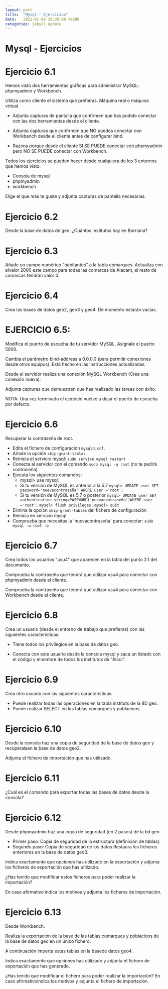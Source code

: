 ```yaml
---
layout: post
title:  "Mysql - Ejercicios"
date:   2021-01-08 20:20:00 +0200
categories: jekyll update
---
```


# Mysql - Ejercicios

# Ejercicio 6.1

Hemos visto dos herramientas gráficas para administrar MySQL: phpmyadmin y Workbench.

Utiliza como cliente el sistema que prefieras. Máquina real o máquina virtual.

- Adjunta capturas de pantalla que confirmen que has podido  conectar con  las dos herramientas desde el cliente.

- Adjunta capturas que confirmen que  NO  puedes conectar con Workbench desde el cliente antes de configurar bind.

- Razona porque desde el cliente SI SE PUEDE conectar con phpmyadmin pero NO SE PUEDE conectar con Workbench.

Todos los ejercicios se pueden hacer desde cualquiera de los 3 entornos que hemos visto:

- Consola de mysql
- phpmyadmin
- workbench

 Elige el que más te guste y adjunta capturas de pantalla necesarias.

# Ejercicio 6.2

Desde la base de datos de geo: ¿Cuántos institutos hay en Borriana?

# Ejercicio 6.3

Añade un campo numérico "habitantes" a la tabla  comarques. Actualiza con elvalor 2000 este campo para todas las comarcas de Alacant, el resto de comarcas tendrán valor 0.

# Ejercicio 6.4 

Crea las bases de datos geo2, geo3 y geo4. De momento estarán vacías.

# EJERCICIO 6.5:

Modifica el puerto de escucha de tu servidor MySQL. Asígnale el puerto 5000.

Cambia el parámetro bind-address a 0.0.0.0 (para permitir conexiones desde otros equipos). Está hecho en las instrucciones actualizadas.

Desde el servidor realiza una conexión MySQL Workbench (Crea una conexión nueva).

Adjunta capturas que demuestren que has realizado las tareas con éxito.

NOTA: Una vez terminado el ejercicio vuelve a dejar el puerto de escucha por defecto.

# Ejercicio 6.6

Recuperar la contraseña de root.

- Edita el fichero de configuracion `mysqld.cnf`.
- Añade la opción `skip-grant-tables`.
- Reinicia el servicio mysql: `sudo service mysql restart`
- Conecta al servidor con el comando `sudo mysql -u root` (no te pedirá contraseña)
- Ejecuta los siguientes comandos:
    - mysql> use mysql;
    - Si tu versión de MySQL es anterior a la 5.7
`mysql> UPDATE user SET password='nuevacontraseña' WHERE user ='root';`
    - Si tu versión de MySQL es 5.7 o posterior
`mysql> UPDATE user SET authentication_string=PASSWORD('nuevacontraseña')WHERE user ='root';`
`mysql> flush privileges;`
`mysql> quit`
- Elimina la opción `skip-grant-tables` del fichero de configuración
- Reinicia en servicio mysql
- Comprueba que necesitas la 'nuevacontraseña' para conectar: `sudo mysql -u root -p`

# Ejercicio 6.7

Crea  todos los  usuarios  "usu4"  que aparecen  en  la tabla del  punto  2.1  del documento.

Comprueba la contraseña que tendrá que utilizar usu4 para conectar con phpmyadmin desde el cliente.

Comprueba la contraseña que tendrá que utilizar  usu4  para conectar con Workbench desde el cliente.

# Ejercicio 6.8

Crea un usuario (desde el entorno de trabajo que prefieras) con las siguientes características:

- Tiene todos los privilegios en la base de datos geo.

- Conecta con este usuario desde la consola mysql y saca un listado con el código y elnombre de todos los institutos de "Alcoi".

# Ejercicio 6.9

 Crea otro usuario con las siguientes características:
 
 - Puede realizar todas las operaciones en la tabla instituts de la BD geo.
 - Puede realizar SELECT en las tablas comarques y poblacions.

 # Ejercicio 6.10
 
 Desde la consola haz una copia de seguridad de la base de datos geo y recupéralaen la base de datos geo2.
 
 Adjunta el fichero de importación que has utilizado.
 
 # Ejercicio 6.11
 
 ¿Cuál es el comando para exportar todas las bases de datos desde la consola?
 
 # Ejercicio 6.12
 
 Desde phpmyadmin haz una copia de seguridad (en 2 pasos) de la bd geo.
 
 - Primer paso: Copia de seguridad de la estructura (definición de tablas).
 - Segundo paso: Copia de seguridad de los datos.Restaura los ficheros enteriores en la base de datos geo3.
 
 Indica exactamente que opciones has utilizado en la exportación y adjunta los ficheros de exportación que has utilizado.
 
 ¿Has tenido que modificar estos ficheros para poder realizar la importación?
 
 En caso afirmativo indica los motivos y adjunta los ficheros de importación.
 
 # Ejercicio 6.13
 
 Desde Workbench.
 
 Realiza la exportación de la base de las tablas  comarques  y poblacions de la base de datos geo en un único fichero.
 
 A continuación importa estas tablas en la basede datos geo4.
 
 Indica exactamente que opciones has utilizado y adjunta el fichero de exportación que has generado.
 
 ¿Has tenido que modificar el fichero para poder realizar la importación? En caso afirmativoindica los motivos y adjunta el fichero de importación.